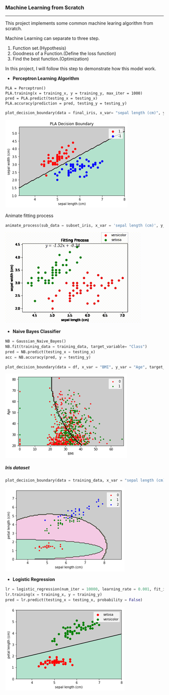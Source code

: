 ### Machine Learning from Scratch
***
This project implements some common machine learing algorithm from scratch.

Machine Learning can separate to three step.
 
 1. Function set.(Hypothesis)
 2. Goodness of a Function.(Define the loss function)
 3. Find the best function.(Optimization)

 In this project, I will follow this step to demonstrate how this model work.

- __Perceptron Learning Algorithm__

```pyhton
PLA = Perceptron()
PLA.training(x = training_x, y = training_y, max_iter = 1000)
pred = PLA.predict(testing_x = testing_x)
PLA.accuracy(prediction = pred, testing_y = testing_y) 
```
```python
plot_decision_boundary(data = final_iris, x_var= "sepal length (cm)", y_var = "petal length (cm)",target_variable = "target_class")
```
<img src = ".\\picture\\PLA_DecisionBoundary.png">

Animate fitting process

```python
animate_process(sub_data = subset_iris, x_var = 'sepal length (cm)', y_var = "sepal width (cm)")
```
<img src = ".\\picture\\PLA_fit.gif">

- __Naive Bayes Classifier__

```python
NB = Gaussian_Naive_Bayes()
NB.fit(training_data = training_data, target_variable= "Class")
pred = NB.predict(testing_x = testing_x)
acc = NB.accuracy(pred, y = testing_y)
```
```python
plot_decision_boundary(data = df, x_var = "BMI", y_var = "Age", target_variable = "Class")
```
<img src = ".\\picture\\NB_DB.png">

##### Iris dataset
```python
plot_decision_boundary(data = training_data, x_var = "sepal length (cm)", y_var = "petal length (cm)",target_variable = "class")
```
<img src = ".\\picture\\NB_iris.png">


- __Logistic Regression__ 
```python
lr = logistic_regression(num_iter = 10000, learning_rate = 0.001, fit_intercept = True)
lr.training(x = training_x, y = training_y)
pred = lr.predict(testing_x = testing_x, probability = False)
```

<img src = ".\\picture\\lr_DecBoun.png">